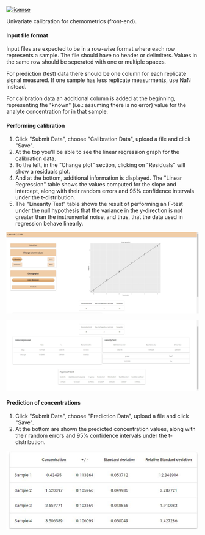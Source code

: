 
[![license](https://img.shields.io/badge/license-GPL--3.0-blue.svg)](https://choosealicense.com/)

Univariate calibration for chemometrics (front-end).

#### Input file format

Input files are expected to be in a row-wise format where each row represents a sample.
The file should have no header or delimiters. Values in the same row should be seperated
with one or multiple spaces.

For prediction (test) data there should be one column for each replicate signal measured.
If one sample has less replicate measurments, use NaN instead.

For calibration data an additional column is added at the beginning, representing the
"known" (i.e.: assuming there is no error) value for the analyte concentration for in
that sample.

#### Performing calibration

 1. Click "Submit Data", choose "Calibration Data", upload a file and click "Save".
 2. At the top you'll be able to see the linear regression graph for the calibration data.
 3. To the left, in the "Change plot" section, clicking on "Residuals" will show a 
 residuals plot.
 4. And at the bottom, additional information is displayed. The "Linear Regression" table
 shows the values computed for the slope and intercept, along with their random errors and
 95% confidence intervals under the t-distribution.
 5. The "Linearity Test" table shows the result of performing an F-test under the null 
 hypothesis that the variance in the y-direction is not greater than the instrumental noise,
 and thus, that the data used in regression behave linearly.

![alt text](https://raw.githubusercontent.com/atmunr/UNIVAR_EJCR_R-GUI/master/readmefigures/calibration1.jpg)

![alt text](https://raw.githubusercontent.com/atmunr/UNIVAR_EJCR_R-GUI/master/readmefigures/calibration2.jpg)

#### Prediction of concentrations

1. Click "Submit Data", choose "Prediction Data", upload a file and click "Save".
2. At the bottom are shown the predicted concentration values, along with their random 
errors and 95% confidence intervals under the t-distribution.

![alt text](https://raw.githubusercontent.com/atmunr/UNIVAR_EJCR_R-GUI/master/readmefigures/prediction.jpg)
